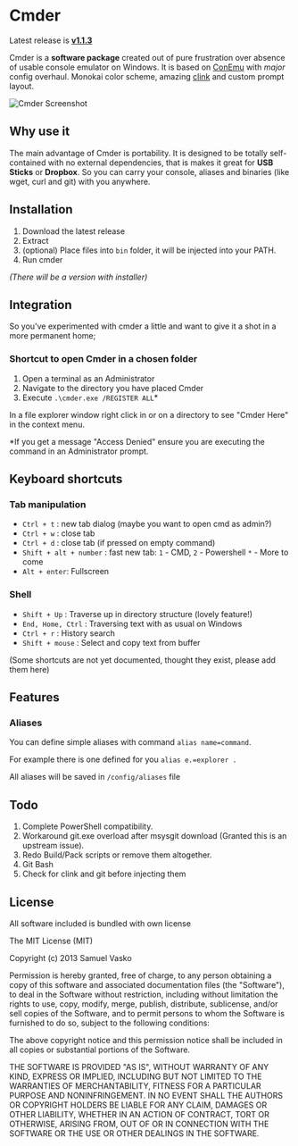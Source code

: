 # Cmder

Latest release is **[v1.1.3](https://github.com/bliker/cmder/releases/tag/v1.1.3)**

Cmder is a **software package** created out of pure frustration over absence of usable console emulator on Windows. It is based on [ConEmu](https://code.google.com/p/conemu-maximus5/) with *major* config overhaul. Monokai color scheme, amazing [clink](https://github.com/mridgers/clink) and custom prompt layout.

![Cmder Screenshot](http://i.imgur.com/g1nNf0I.png)

## Why use it

The main advantage of Cmder is portability. It is designed to be totally self-contained with no external dependencies, that is makes it great for **USB Sticks** or **Dropbox**. So you can carry your console, aliases and binaries (like wget, curl and git) with you anywhere.

## Installation

1. Download the latest release
1. Extract
1. (optional) Place files into `bin` folder, it will be injected into your PATH.
1. Run cmder

*(There will be a version with installer)*

## Integration

So you've experimented with cmder a little and want to give it a shot in a more permanent home;

### Shortcut to open Cmder in a chosen folder

1. Open a terminal as an Administrator
1. Navigate to the directory you have placed Cmder
1. Execute `.\cmder.exe /REGISTER ALL`*

In a file explorer window right click in or on a directory to see "Cmder Here" in the context menu.

*If you get a message "Access Denied" ensure you are executing the command in an Administrator prompt.

## Keyboard shortcuts

### Tab manipulation

* `Ctrl + t` : new tab dialog (maybe you want to open cmd as admin?)
* `Ctrl + w` : close tab
* `Ctrl + d` : close tab (if pressed on empty command)
* `Shift + alt + number` : fast new tab: `1` - CMD, `2` - Powershell `*` - More to come
* `Alt + enter`: Fullscreen

### Shell

* `Shift + Up` : Traverse up in directory structure (lovely feature!)
* `End, Home, Ctrl` : Traversing text with as usual on Windows
* `Ctrl + r` : History search
* `Shift + mouse` : Select and copy text from buffer

(Some shortcuts are not yet documented, thought they exist, please add them here)

## Features

### Aliases
You can define simple aliases with command `alias name=command`.

For example there is one defined for you `alias e.=explorer .`

All aliases will be saved in `/config/aliases` file

## Todo

1. Complete PowerShell compatibility.
2. Workaround git.exe overload after msysgit download (Granted this is an upstream issue).
3. Redo Build/Pack scripts or remove them altogether.
4. Git Bash
5. Check for clink and git before injecting them

## License

All software included is bundled with own license

The MIT License (MIT)

Copyright (c) 2013 Samuel Vasko

Permission is hereby granted, free of charge, to any person obtaining a copy
of this software and associated documentation files (the "Software"), to deal
in the Software without restriction, including without limitation the rights
to use, copy, modify, merge, publish, distribute, sublicense, and/or sell
copies of the Software, and to permit persons to whom the Software is
furnished to do so, subject to the following conditions:

The above copyright notice and this permission notice shall be included in
all copies or substantial portions of the Software.

THE SOFTWARE IS PROVIDED "AS IS", WITHOUT WARRANTY OF ANY KIND, EXPRESS OR
IMPLIED, INCLUDING BUT NOT LIMITED TO THE WARRANTIES OF MERCHANTABILITY,
FITNESS FOR A PARTICULAR PURPOSE AND NONINFRINGEMENT. IN NO EVENT SHALL THE
AUTHORS OR COPYRIGHT HOLDERS BE LIABLE FOR ANY CLAIM, DAMAGES OR OTHER
LIABILITY, WHETHER IN AN ACTION OF CONTRACT, TORT OR OTHERWISE, ARISING FROM,
OUT OF OR IN CONNECTION WITH THE SOFTWARE OR THE USE OR OTHER DEALINGS IN
THE SOFTWARE.
